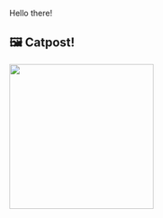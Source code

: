 Hello there!



## 🖼️ Catpost!

<sub>
    <img src="https://cdn2.thecatapi.com/images/vg.jpg" height="256">
</sub>

